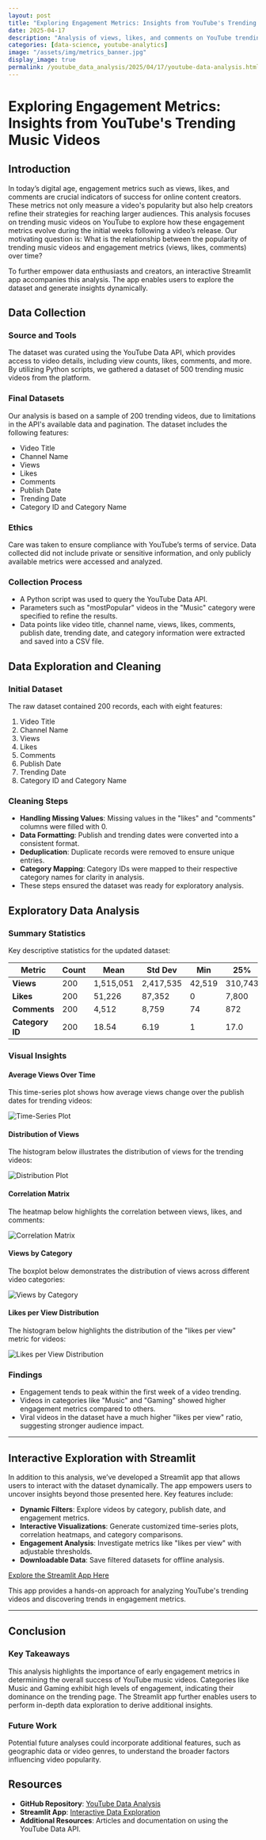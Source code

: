 ```yaml
---
layout: post
title: "Exploring Engagement Metrics: Insights from YouTube's Trending Videos"
date: 2025-04-17
description: "Analysis of views, likes, and comments on YouTube trending music videos."
categories: [data-science, youtube-analytics]
image: "/assets/img/metrics_banner.jpg"
display_image: true
permalink: /youtube_data_analysis/2025/04/17/youtube-data-analysis.html
---
```


# Exploring Engagement Metrics: Insights from YouTube's Trending Music Videos

## Introduction
In today’s digital age, engagement metrics such as views, likes, and comments are crucial indicators of success for online content creators. These metrics not only measure a video's popularity but also help creators refine their strategies for reaching larger audiences. This analysis focuses on trending music videos on YouTube to explore how these engagement metrics evolve during the initial weeks following a video’s release. Our motivating question is: What is the relationship between the popularity of trending music videos and engagement metrics (views, likes, comments) over time?

To further empower data enthusiasts and creators, an interactive Streamlit app accompanies this analysis. The app enables users to explore the dataset and generate insights dynamically.

## Data Collection
### Source and Tools
The dataset was curated using the YouTube Data API, which provides access to video details, including view counts, likes, comments, and more. By utilizing Python scripts, we gathered a dataset of 500 trending music videos from the platform.

### Final Datasets
Our analysis is based on a sample of 200 trending videos, due to limitations in the API's available data and pagination. The dataset includes the following features:
- Video Title
- Channel Name
- Views
- Likes
- Comments
- Publish Date
- Trending Date
- Category ID and Category Name

### Ethics
Care was taken to ensure compliance with YouTube’s terms of service. Data collected did not include private or sensitive information, and only publicly available metrics were accessed and analyzed.

### Collection Process
- A Python script was used to query the YouTube Data API.
- Parameters such as "mostPopular" videos in the "Music" category were specified to refine the results.
- Data points like video title, channel name, views, likes, comments, publish date, trending date, and category information were extracted and saved into a CSV file.

## Data Exploration and Cleaning
### Initial Dataset
The raw dataset contained 200 records, each with eight features:
1. Video Title
2. Channel Name
3. Views
4. Likes
5. Comments
6. Publish Date
7. Trending Date
8. Category ID and Category Name

### Cleaning Steps
- **Handling Missing Values**: Missing values in the "likes" and "comments" columns were filled with 0.
- **Data Formatting**: Publish and trending dates were converted into a consistent format.
- **Deduplication**: Duplicate records were removed to ensure unique entries.
- **Category Mapping**: Category IDs were mapped to their respective category names for clarity in analysis.
- These steps ensured the dataset was ready for exploratory analysis.

## Exploratory Data Analysis
### Summary Statistics
Key descriptive statistics for the updated dataset:

| Metric           | Count     | Mean       | Std Dev      | Min     | 25%      | Median   | 75%      | Max        |
|------------------|-----------|------------|--------------|---------|----------|----------|----------|------------|
| **Views**        | 200       | 1,515,051  | 2,417,535    | 42,519  | 310,743  | 732,510  | 1,592,418| 19,745,440 |
| **Likes**        | 200       | 51,226     | 87,352       | 0       | 7,800    | 22,331   | 63,238   | 899,345    |
| **Comments**     | 200       | 4,512      | 8,759        | 74      | 872      | 1,905    | 4,215    | 79,860     |
| **Category ID**  | 200       | 18.54      | 6.19         | 1       | 17.0     | 20.0     | 24.0     | 28.0       |

### Visual Insights
#### **Average Views Over Time**
This time-series plot shows how average views change over the publish dates for trending videos:

![Time-Series Plot]({{site.url}}{{site.baseurl}}/assets/img/average_views_over_time.png)

#### **Distribution of Views**
The histogram below illustrates the distribution of views for the trending videos:

![Distribution Plot]({{site.url}}{{site.baseurl}}/assets/img/distribution_of_views.png)

#### **Correlation Matrix**
The heatmap below highlights the correlation between views, likes, and comments:

![Correlation Matrix]({{site.url}}{{site.baseurl}}/assets/img/correlation_matrix.png)

#### **Views by Category**
The boxplot below demonstrates the distribution of views across different video categories:

![Views by Category]({{site.url}}{{site.baseurl}}/assets/img/views_by_category_boxplot.png)

#### **Likes per View Distribution**
The histogram below highlights the distribution of the "likes per view" metric for videos:

![Likes per View Distribution]({{site.url}}{{site.baseurl}}/assets/img/likes_per_view_distribution.png)

### Findings
- Engagement tends to peak within the first week of a video trending.
- Videos in categories like "Music" and "Gaming" showed higher engagement metrics compared to others.
- Viral videos in the dataset have a much higher "likes per view" ratio, suggesting stronger audience impact.

---

## Interactive Exploration with Streamlit
In addition to this analysis, we’ve developed a Streamlit app that allows users to interact with the dataset dynamically. The app empowers users to uncover insights beyond those presented here. Key features include:

- **Dynamic Filters**: Explore videos by category, publish date, and engagement metrics.
- **Interactive Visualizations**: Generate customized time-series plots, correlation heatmaps, and category comparisons.
- **Engagement Analysis**: Investigate metrics like "likes per view" with adjustable thresholds.
- **Downloadable Data**: Save filtered datasets for offline analysis.

[Explore the Streamlit App Here](https://app-youtube-app-haqnwoytgjmehi5yyk3k6n.streamlit.app/)

This app provides a hands-on approach for analyzing YouTube's trending videos and discovering trends in engagement metrics.

---

## Conclusion
### Key Takeaways
This analysis highlights the importance of early engagement metrics in determining the overall success of YouTube music videos. Categories like Music and Gaming exhibit high levels of engagement, indicating their dominance on the trending page. The Streamlit app further enables users to perform in-depth data exploration to derive additional insights.

### Future Work
Potential future analyses could incorporate additional features, such as geographic data or video genres, to understand the broader factors influencing video popularity.

## Resources
- **GitHub Repository**: [YouTube Data Analysis](https://github.com/aurozsa/youtube_data_analysis)
- **Streamlit App**: [Interactive Data Exploration](link-to-app)
- **Additional Resources**: Articles and documentation on using the YouTube Data API.
